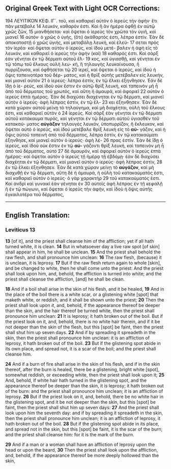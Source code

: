 ## Original Greek Text with Light OCR Corrections:

194 ΛΕΥΙΤΙΚΟΝ ΚΕΦ. ΙΓ´.
τοῦ, καὶ καθαριεῖ αὐτὸν ὁ ἱερεὺς τὴν ἀφήν· ἔτι πᾶν μετέβαλε
14 λευκόν, καθαρόν ἐστι. Καὶ ἣ ἂν ἡμέρα ὀφθῇ ἐν αὐτῷ χρῶς ζῶν,
15 μιανθήσεται· καὶ ὄψεται ὁ ἱερεὺς τὸν χρῶτα τὸν ὑγιῆ, καὶ μιανεῖ
16 αὐτόν· ὁ χρῶς ὁ ὑγής, (ὅτι) ἀκάθαρτός ἐστι, λέπρα ἐστίν. Ἐὰν
δὲ ἀποκαταστῇ ὁ χρῶς ὑγιής, καὶ μεταβάλῃ λευκή, καὶ ἐλεύ-
17 σεται πρὸς τὸν ἱερέα· καὶ ὄψεται αὐτὸν ὁ ἱερεύς, καὶ ἰδοὺ μετέ-
βαλεν ἡ ἀφὴ εἰς τὸ λευκόν, καὶ καθαριεῖ ὁ ἱερεὺς τὴν ἀφὴν (καὶ)
18 καθαρός ἐστι. Καὶ σὰρξ ἐὰν γένηται ἐν τῷ δέρματι αὐτοῦ ἕλ-
19 κος, καὶ ὑγιασθῇ, καὶ γένηται ἐν τῷ τόπῳ τοῦ ἕλκους οὐλὴ λευ-
κή, ἢ τηλαυγὴς λευκαίνουσα, ἢ πυρρίζουσα, καὶ ὀφθήσεται τῷ
20 ἱερεῖ, καὶ ὄψεται ὁ ἱερεύς, καὶ ἰδοὺ ἡ ὄψις ταπεινοτέρα τοῦ δέρ-
ματος, καὶ ἡ θρὶξ αὐτῆς μετέβαλεν εἰς λευκήν, καὶ μιανεῖ αὐτὸν
21 ὁ ἱερεύς· λέπρα ἐστίν, ἐν τῷ ἕλκει ἐξηνθησεν. Ἐὰν δὲ ἴδῃ ὁ ἱε-
ρεύς, καὶ ἰδοὺ οὐκ ἔστιν ἐν αὐτῷ θρὶξ λευκή, καὶ ταπεινὸν μὴ ἦ
ἀπὸ τοῦ δέρματος τοῦ χρωτός, καὶ αὕτη ἡ ἀμαυρά, καὶ ἀφοριεῖ
22 αὐτὸν ὁ ἱερεὺς ἑπτὰ ἡμέρας. Ἐὰν δὲ διαχύσει διαχένηται ἐν τῷ
δέρματι, καὶ μιανεῖ αὐτὸν ὁ ἱερεύς· ἀφὴ λέπρας ἐστίν, ἐν τῷ ἕλ-
23 κει ἐξηνθησεν. Ἐὰν δὲ κατὰ χώραν αὐτοῦ μείνῃ τὸ τηλαύγημα,
καὶ μὴ διαχέηται, οὐλὴ τοῦ ἕλκους ἐστι, καὶ καθαριεῖ αὐτὸν ὁ
24 ἱερεύς. Καὶ σὰρξ ἐὰν γένηται ἐν τῷ δέρματι αὐτοῦ κατάκαυμα
πυρός, καὶ γένηται ἐν τῷ δέρματι αὐτοῦ ὑγιασθὲν τοῦ κατακαύ-
ματος **αὐγάζον** τηλαυγὲς λευκόν, ὑποπυρρίζον, ἢ ἔκλευκον, καὶ
ὄψεται αὐτὸ ὁ ἱερεύς, καὶ ἰδοὺ μετέβαλε θρὶξ λευκὴ εἰς τὸ **αὐ-**
γάζον, καὶ ἡ ὄψις αὐτοῦ ταπεινὴ ἀπὸ τοῦ δέρματος, λέπρα ἐστίν,
ἐν τῷ κατακαύματι ἐξηνθησε, καὶ μιανεῖ αὐτὸν ὁ ἱερεύς· ἀφὴ λέ-
26 πρας ἐστίν. Ἐὰν δὲ ἴδῃ ὁ ἱερεύς, καὶ ἰδοὺ οὐκ ἔστιν ἐν τῷ **αὐ-**
γάζοντι θρὶξ λευκή, καὶ ταπεινὸν μὴ ἦ ἀπὸ τοῦ δέρματος, αὐτὸ
27 δὲ ἀμαυρόν, καὶ ἀφοριεῖ αὐτὸν ὁ ἱερεὺς ἑπτὰ ἡμέρας· καὶ ὄψεται
αὐτὸν ὁ ἱερεὺς τῇ ἡμέρᾳ τῇ ἑβδόμῃ· ἐὰν δὲ διαχύσει διαχέηται
ἐν τῷ δέρματι, καὶ μιανεῖ αὐτὸν ὁ ἱερεύς· ἀφὴ λέπρας ἐστίν,
28 ἐν τῷ ἕλκει ἐξηνθησεν. Ἐὰν δὲ κατὰ χώραν μείνῃ τὸ **αὐγάζον**,
καὶ μὴ διαχυθῇ ἐν τῷ δέρματι, αὕτη δὲ ἡ ἀμαυρά, ἡ οὐλὴ τοῦ
κατακαύματός ἐστι, καὶ καθαριεῖ αὐτὸν ὁ ἱερεύς· ὁ γὰρ χαρακτὴρ
29 τοῦ κατακαύματός ἐστι. Καὶ ἀνδρὶ καὶ γυναικὶ ἐὰν γένηται ἐν
30 αὐτοῖς ἀφὴ λέπρας ἐν τῇ κεφαλῇ ἢ ἐν τῷ πώγωνι, καὶ ὄψεται ὁ
ἱερεὺς τὴν ἀφήν, καὶ ἰδοὺ ἡ ὄψις αὐτῆς ἐγκαιλοτέρα τοῦ δέρματος,

---

## English Translation:

### Leviticus 13

**13** [of it], and the priest shall cleanse him of the affliction; yet if all hath turned white, it is clean.
**14** But in whatsoever day a live raw spot [of skin] shall appear in him, he shall be unclean.
**15** And the priest shall behold the raw flesh, and shall pronounce him unclean:
**16** The raw flesh, (because) it is unclean, it is leprosy.
**17** But if the raw flesh return again to whole [skin], and be changed to white, then he shall come unto the priest: And the priest shall look upon him, and, behold, the affliction is turned into white; and the priest shall cleanse the affliction, [and] he shall be clean.

**18** And if a boil shall arise in the skin of his flesh, and it be healed,
**19** And in the place of the boil there is a white scar, or a glistening white [spot] that maketh white, or reddish, and it shall be shown unto the priest;
**20** Then the priest shall look upon *it*, and, behold, if the appearance thereof be deeper than the skin, and the hair thereof be turned white, then the priest shall pronounce him unclean:
**21** It is leprosy; it hath broken out of the boil. But if the priest look on it, and, behold, there is no white hair therein, and if it be not deeper than the skin of the flesh, but this [spot] be faint, then the priest shall shut him up seven days.
**22** And if by spreading it spreadeth in the skin, then the priest shall pronounce him unclean: it is an affliction of leprosy, it hath broken out of the boil.
**23** But if the glistening spot abide in its own place, and spread not, it is a scar of the boil; and the priest shall cleanse him.

**24** And if a burn of fire shall arise in the skin of his flesh, and if in the skin thereof, after the burn is healed, there be a glistening, bright white [spot], somewhat reddish, or exceeding white, then the priest shall look upon it;
**25** And, behold, if white hair hath turned in the glistening spot, and the appearance thereof be deeper than the skin, it is leprosy; it hath broken out of the burn: and the priest shall pronounce him unclean; it is an affliction of leprosy.
**26** But if the priest look on it, and, behold, there be no white hair in the glistening spot, and it be not deeper than the skin, but this [spot] be faint, then the priest shall shut him up seven days:
**27** And the priest shall look upon him the seventh day: and if by spreading it spreadeth in the skin, then the priest shall pronounce him unclean; it is an affliction of leprosy, it hath broken out of the boil.
**28** But if the glistening spot abide in its place, and spread not in the skin, but this [spot] be faint, it is the scar of the burn; and the priest shall cleanse him: for it is the mark of the burn.

**29** And if a man or a woman shall have an affliction of leprosy upon the head or upon the beard,
**30** Then the priest shall look upon the affliction, and, behold, if the appearance thereof be more deeply hollowed than the skin,